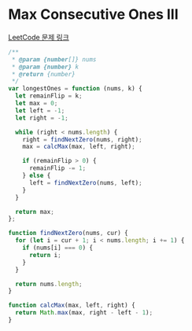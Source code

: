 # Max Consecutive Ones III

[LeetCode 문제 링크](https://leetcode.com/problems/max-consecutive-ones-iii)

```javascript
/**
 * @param {number[]} nums
 * @param {number} k
 * @return {number}
 */
var longestOnes = function (nums, k) {
  let remainFlip = k;
  let max = 0;
  let left = -1;
  let right = -1;

  while (right < nums.length) {
    right = findNextZero(nums, right);
    max = calcMax(max, left, right);

    if (remainFlip > 0) {
      remainFlip -= 1;
    } else {
      left = findNextZero(nums, left);
    }
  }

  return max;
};

function findNextZero(nums, cur) {
  for (let i = cur + 1; i < nums.length; i += 1) {
    if (nums[i] === 0) {
      return i;
    }
  }

  return nums.length;
}

function calcMax(max, left, right) {
  return Math.max(max, right - left - 1);
}
```

